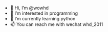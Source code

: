 - 👋 Hi, I’m @wowhd
- 👀 I’m interested in programming
- 🌱 I’m currently learning python
- 📫 You can reach me with wechat whd_2011

<!---
wowhd/wowhd is a ✨ special ✨ repository because its `README.md` (this file) appears on your GitHub profile.
You can click the Preview link to take a look at your changes.
--->

